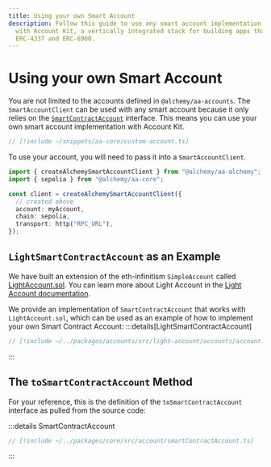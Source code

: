 ```yaml
---
title: Using your own Smart Account
description: Follow this guide to use any smart account implementation you want
  with Account Kit, a vertically integrated stack for building apps that support
  ERC-4337 and ERC-6900.
---
```


# Using your own Smart Account

You are not limited to the accounts defined in `@alchemy/aa-accounts`. The `SmartAccountClient` can be used with any smart account because it only relies on the [`SmartContractAccount`](/packages/aa-core/accounts/) interface. This means you can use your own smart account implementation with Account Kit.

```ts [my-account.ts]
// [!include ~/snippets/aa-core/custom-account.ts]
```

To use your account, you will need to pass it into a `SmartAccountClient`.

```ts
import { createAlchemySmartAccountClient } from "@alchemy/aa-alchemy";
import { sepolia } from "@alchemy/aa-core";

const client = createAlchemySmartAccountClient({
  // created above
  account: myAccount,
  chain: sepolia,
  transport: http("RPC_URL"),
});
```

## `LightSmartContractAccount` as an Example

We have built an extension of the eth-infinitism `SimpleAccount` called [LightAccount.sol](https://github.com/alchemyplatform/light-account/blob/main/src/LightAccount.sol). You can learn more about Light Account in the [Light Account documentation](/smart-accounts/light-account/).

We provide an implementation of `SmartContractAccount` that works with `LightAccount.sol`, which can be used as an example of how to implement your own Smart Contract Account:
:::details[LightSmartContractAccount]

```ts
// [!include ~/../packages/accounts/src/light-account/accounts/account.ts]
```

:::

## The `toSmartContractAccount` Method

For your reference, this is the definition of the `toSmartContractAccount` interface as pulled from the source code:

:::details SmartContractAccount

```ts
// [!include ~/../packages/core/src/account/smartContractAccount.ts]
```

:::
